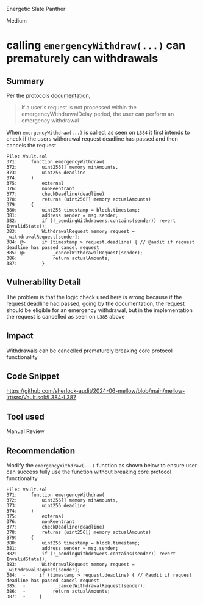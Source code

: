 Energetic Slate Panther

Medium

# calling `emergencyWithdraw(...)` can prematurely can withdrawals

## Summary
Per the protocols [documentation](https://docs.mellow.finance/mellow-lrt-primitive/lrt-contracts/vault), 
> If a user's request is not processed within the emergencyWithdrawalDelay period, the user can perform an emergency withdrawal

When `emergencyWithdraw(...)` is called, as seen on `L384` it first intends to check if the users withdrawal request deadline has passed and then cancels the request

```solidity
File: Vault.sol
371:     function emergencyWithdraw(
372:         uint256[] memory minAmounts,
373:         uint256 deadline
374:     )
375:         external
376:         nonReentrant
377:         checkDeadline(deadline)
378:         returns (uint256[] memory actualAmounts)
379:     {
380:         uint256 timestamp = block.timestamp;
381:         address sender = msg.sender;
382:         if (!_pendingWithdrawers.contains(sender)) revert InvalidState();
383:         WithdrawalRequest memory request = _withdrawalRequest[sender];
384: @>      if (timestamp > request.deadline) { // @audit if request deadline has passed cancel request
385: @>          _cancelWithdrawalRequest(sender);
386:             return actualAmounts;
387:         }

```


## Vulnerability Detail
The problem is that the logic check used here is wrong because if the request deadline had passed, going by the documentation, the request should be eligible for an emergency withdrawal, but in the implementation the request is cancelled as seen on `L385` above

## Impact
Withdrawals can be cancelled prematurely breaking core protocol functionality

## Code Snippet
https://github.com/sherlock-audit/2024-06-mellow/blob/main/mellow-lrt/src/Vault.sol#L384-L387

## Tool used

Manual Review

## Recommendation
Modify the `emergencyWithdraw(...)` function as shown below to ensure user can success fully use the function without breaking core protocol functionality

```solidity
File: Vault.sol
371:     function emergencyWithdraw(
372:         uint256[] memory minAmounts,
373:         uint256 deadline
374:     )
375:         external
376:         nonReentrant
377:         checkDeadline(deadline)
378:         returns (uint256[] memory actualAmounts)
379:     {
380:         uint256 timestamp = block.timestamp;
381:         address sender = msg.sender;
382:         if (!_pendingWithdrawers.contains(sender)) revert InvalidState();
383:         WithdrawalRequest memory request = _withdrawalRequest[sender];
384:  -     if (timestamp > request.deadline) { // @audit if request deadline has passed cancel request
385:  -           _cancelWithdrawalRequest(sender);
386:  -          return actualAmounts;
387:  -     }

```
